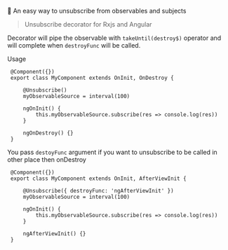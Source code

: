  💪 An easy way to unsubscribe from observables and subjects

> Unsubscribe decorator for Rxjs and Angular

Decorator will pipe the observable with `takeUntil(destroy$)` operator and will complete when `destroyFunc` will be called.

Usage 
```
 @Component({})
 export class MyComponent extends OnInit, OnDestroy {

     @Unsubscribe()
     myObservableSource = interval(100)

     ngOnInit() {
         this.myObservableSource.subscribe(res => console.log(res))
     }

     ngOnDestroy() {}
 }
```

You pass  `destoyFunc` argument if you want to unsubscribe to be called in other place then onDestroy

```
 @Component({})
 export class MyComponent extends OnInit, AfterViewInit {

     @Unsubscribe({ destroyFunc: 'ngAfterViewInit' })
     myObservableSource = interval(100)

     ngOnInit() {
         this.myObservableSource.subscribe(res => console.log(res))
     }

     ngAfterViewInit() {}
 }
```